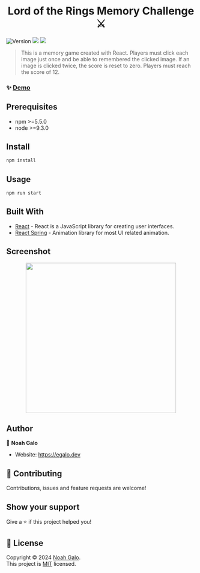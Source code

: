 <h1 align="center">Lord of the Rings Memory Challenge ⚔️ </h1>
<p>
  <img alt="Version" src="https://img.shields.io/badge/version-1.0-blue.svg?cacheSeconds=2592000" />
  <img src="https://img.shields.io/badge/npm-%3E%3D5.5.0-blue.svg" />
  <img src="https://img.shields.io/badge/node-%3E%3D9.3.0-blue.svg" />
</p>

> This is a memory game created with React. Players must click each image just once and be able to remembered the clicked image. If an image is clicked twice, the score is reset to zero. Players must reach the score of 12.

### ✨ [Demo](https://lotrmemorygame.vercel.app/)

## Prerequisites

- npm >=5.5.0
- node >=9.3.0

## Install

```sh
npm install
```

## Usage

```sh
npm run start
```

## Built With

* [React](https://www.npmjs.com/package/react) - React is a JavaScript library for creating user interfaces.
* [React Spring](https://www.react-spring.io/) - Animation library for most UI related animation.

## Screenshot
<!-- ![Game Screenshot](./public/images/screenshot.gif) -->
<p align="center">
  <img width="400" src="./public/images/screenshot.gif" >
<p>

## Author

👤 **Noah Galo**

* Website: https://egalo.dev

## 🤝 Contributing

Contributions, issues and feature requests are welcome!<br />

## Show your support

Give a ⭐️ if this project helped you!

## 📝 License

Copyright © 2024 [Noah Galo](https://github.com/galonoah).<br />
This project is [MIT](https://github.com/kefranabg/readme-md-generator/blob/master/LICENSE) licensed.
